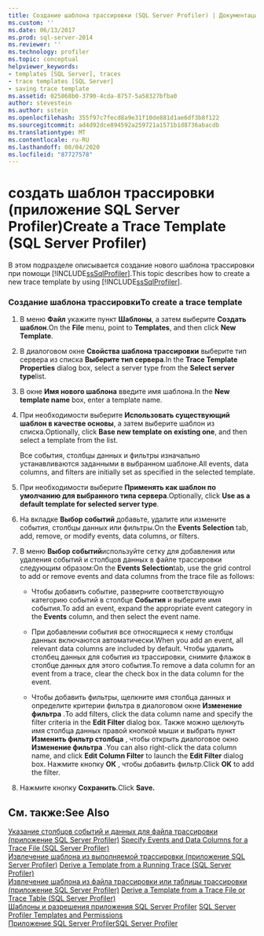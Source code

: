 ```yaml
---
title: Создание шаблона трассировки (SQL Server Profiler) | Документация Майкрософт
ms.custom: ''
ms.date: 06/13/2017
ms.prod: sql-server-2014
ms.reviewer: ''
ms.technology: profiler
ms.topic: conceptual
helpviewer_keywords:
- templates [SQL Server], traces
- trace templates [SQL Server]
- saving trace template
ms.assetid: 025868b0-3790-4cda-8757-5a58327bfba0
author: stevestein
ms.author: sstein
ms.openlocfilehash: 355f97c7fecd8a9e31f10de881d1ae6df3b8f122
ms.sourcegitcommit: ad4d92dce894592a259721a1571b1d8736abacdb
ms.translationtype: MT
ms.contentlocale: ru-RU
ms.lasthandoff: 08/04/2020
ms.locfileid: "87727578"
---
```

# <a name="create-a-trace-template-sql-server-profiler"></a><span data-ttu-id="82b0a-102">создать шаблон трассировки (приложение SQL Server Profiler)</span><span class="sxs-lookup"><span data-stu-id="82b0a-102">Create a Trace Template (SQL Server Profiler)</span></span>
  <span data-ttu-id="82b0a-103">В этом подразделе описывается создание нового шаблона трассировки при помощи [!INCLUDE[ssSqlProfiler](../../includes/sssqlprofiler-md.md)].</span><span class="sxs-lookup"><span data-stu-id="82b0a-103">This topic describes how to create a new trace template by using [!INCLUDE[ssSqlProfiler](../../includes/sssqlprofiler-md.md)].</span></span>  
  
### <a name="to-create-a-trace-template"></a><span data-ttu-id="82b0a-104">Создание шаблона трассировки</span><span class="sxs-lookup"><span data-stu-id="82b0a-104">To create a trace template</span></span>  
  
1.  <span data-ttu-id="82b0a-105">В меню **Файл** укажите пункт **Шаблоны**, а затем выберите **Создать шаблон**.</span><span class="sxs-lookup"><span data-stu-id="82b0a-105">On the **File** menu, point to **Templates**, and then click **New Template**.</span></span>  
  
2.  <span data-ttu-id="82b0a-106">В диалоговом окне **Свойства шаблона трассировки** выберите тип сервера из списка **Выберите тип сервера**.</span><span class="sxs-lookup"><span data-stu-id="82b0a-106">In the **Trace Template Properties** dialog box, select a server type from the **Select server type**list.</span></span>  
  
3.  <span data-ttu-id="82b0a-107">В окне **Имя нового шаблона** введите имя шаблона.</span><span class="sxs-lookup"><span data-stu-id="82b0a-107">In the **New template name** box, enter a template name.</span></span>  
  
4.  <span data-ttu-id="82b0a-108">При необходимости выберите **Использовать существующий шаблон в качестве основы**, а затем выберите шаблон из списка.</span><span class="sxs-lookup"><span data-stu-id="82b0a-108">Optionally, click **Base new template on existing one**, and then select a template from the list.</span></span>  
  
     <span data-ttu-id="82b0a-109">Все события, столбцы данных и фильтры изначально устанавливаются заданными в выбранном шаблоне.</span><span class="sxs-lookup"><span data-stu-id="82b0a-109">All events, data columns, and filters are initially set as specified in the selected template.</span></span>  
  
5.  <span data-ttu-id="82b0a-110">При необходимости выберите **Применять как шаблон по умолчанию для выбранного типа сервера**.</span><span class="sxs-lookup"><span data-stu-id="82b0a-110">Optionally, click **Use as a default template for selected server type**.</span></span>  
  
6.  <span data-ttu-id="82b0a-111">На вкладке **Выбор событий** добавьте, удалите или измените события, столбцы данных или фильтры.</span><span class="sxs-lookup"><span data-stu-id="82b0a-111">On the **Events Selection** tab, add, remove, or modify events, data columns, or filters.</span></span>  
  
7.  <span data-ttu-id="82b0a-112">В меню **Выбор событий**используйте сетку для добавления или удаления событий и столбцов данных в файле трассировки следующим образом:</span><span class="sxs-lookup"><span data-stu-id="82b0a-112">On the **Events Selection**tab, use the grid control to add or remove events and data columns from the trace file as follows:</span></span>  
  
    -   <span data-ttu-id="82b0a-113">Чтобы добавить событие, разверните соответствующую категорию событий в столбце **События** и выберите имя события.</span><span class="sxs-lookup"><span data-stu-id="82b0a-113">To add an event, expand the appropriate event category in the **Events** column, and then select the event name.</span></span>  
  
    -   <span data-ttu-id="82b0a-114">При добавлении события все относящиеся к нему столбцы данных включаются автоматически.</span><span class="sxs-lookup"><span data-stu-id="82b0a-114">When you add an event, all relevant data columns are included by default.</span></span> <span data-ttu-id="82b0a-115">Чтобы удалить столбец данных для события из трассировки, снимите флажок в столбце данных для этого события.</span><span class="sxs-lookup"><span data-stu-id="82b0a-115">To remove a data column for an event from a trace, clear the check box in the data column for the event.</span></span>  
  
    -   <span data-ttu-id="82b0a-116">Чтобы добавить фильтры, щелкните имя столбца данных и определите критерии фильтра в диалоговом окне **Изменение фильтра** .</span><span class="sxs-lookup"><span data-stu-id="82b0a-116">To add filters, click the data column name and specify the filter criteria in the **Edit Filter** dialog box.</span></span> <span data-ttu-id="82b0a-117">Также можно щелкнуть имя столбца данных правой кнопкой мыши и выбрать пункт **Изменить фильтр столбца** , чтобы открыть диалоговое окно **Изменение фильтра** .</span><span class="sxs-lookup"><span data-stu-id="82b0a-117">You can also right-click the data column name, and click **Edit Column Filter** to launch the **Edit Filter** dialog box.</span></span> <span data-ttu-id="82b0a-118">Нажмите кнопку **ОК** , чтобы добавить фильтр.</span><span class="sxs-lookup"><span data-stu-id="82b0a-118">Click **OK** to add the filter.</span></span>  
  
8.  <span data-ttu-id="82b0a-119">Нажмите кнопку **Сохранить**.</span><span class="sxs-lookup"><span data-stu-id="82b0a-119">Click **Save.**</span></span>  
  
## <a name="see-also"></a><span data-ttu-id="82b0a-120">См. также:</span><span class="sxs-lookup"><span data-stu-id="82b0a-120">See Also</span></span>  
 <span data-ttu-id="82b0a-121">[Указание столбцов событий и данных для файла трассировки (приложение SQL Server Profiler)](specify-events-and-data-columns-for-a-trace-file-sql-server-profiler.md) </span><span class="sxs-lookup"><span data-stu-id="82b0a-121">[Specify Events and Data Columns for a Trace File &#40;SQL Server Profiler&#41;](specify-events-and-data-columns-for-a-trace-file-sql-server-profiler.md) </span></span>  
 <span data-ttu-id="82b0a-122">[Извлечение шаблона из выполняемой трассировки (приложение SQL Server Profiler)](derive-a-template-from-a-running-trace-sql-server-profiler.md) </span><span class="sxs-lookup"><span data-stu-id="82b0a-122">[Derive a Template from a Running Trace &#40;SQL Server Profiler&#41;](derive-a-template-from-a-running-trace-sql-server-profiler.md) </span></span>  
 <span data-ttu-id="82b0a-123">[Извлечение шаблона из файла трассировки или таблицы трассировки (приложение SQL Server Profiler)](derive-a-template-from-a-trace-file-or-trace-table-sql-server-profiler.md) </span><span class="sxs-lookup"><span data-stu-id="82b0a-123">[Derive a Template from a Trace File or Trace Table &#40;SQL Server Profiler&#41;](derive-a-template-from-a-trace-file-or-trace-table-sql-server-profiler.md) </span></span>  
 <span data-ttu-id="82b0a-124">[Шаблоны и разрешения приложения SQL Server Profiler](sql-server-profiler-templates-and-permissions.md) </span><span class="sxs-lookup"><span data-stu-id="82b0a-124">[SQL Server Profiler Templates and Permissions](sql-server-profiler-templates-and-permissions.md) </span></span>  
 [<span data-ttu-id="82b0a-125">Приложение SQL Server Profiler</span><span class="sxs-lookup"><span data-stu-id="82b0a-125">SQL Server Profiler</span></span>](sql-server-profiler.md)  
  
  
